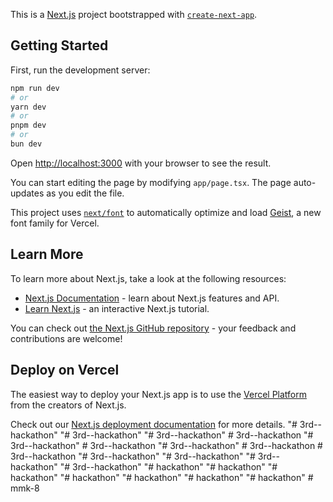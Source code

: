 This is a [Next.js](https://nextjs.org) project bootstrapped with [`create-next-app`](https://nextjs.org/docs/app/api-reference/cli/create-next-app).

## Getting Started

First, run the development server:

```bash
npm run dev
# or
yarn dev
# or
pnpm dev
# or
bun dev
```

Open [http://localhost:3000](http://localhost:3000) with your browser to see the result.

You can start editing the page by modifying `app/page.tsx`. The page auto-updates as you edit the file.

This project uses [`next/font`](https://nextjs.org/docs/app/building-your-application/optimizing/fonts) to automatically optimize and load [Geist](https://vercel.com/font), a new font family for Vercel.

## Learn More

To learn more about Next.js, take a look at the following resources:

- [Next.js Documentation](https://nextjs.org/docs) - learn about Next.js features and API.
- [Learn Next.js](https://nextjs.org/learn) - an interactive Next.js tutorial.

You can check out [the Next.js GitHub repository](https://github.com/vercel/next.js) - your feedback and contributions are welcome!

## Deploy on Vercel

The easiest way to deploy your Next.js app is to use the [Vercel Platform](https://vercel.com/new?utm_medium=default-template&filter=next.js&utm_source=create-next-app&utm_campaign=create-next-app-readme) from the creators of Next.js.

Check out our [Next.js deployment documentation](https://nextjs.org/docs/app/building-your-application/deploying) for more details.
"# 3rd--hackathon" 
"# 3rd--hackathon" 
"# 3rd--hackathon" 
#   3 r d - - h a c k a t h o n  
 "# 3rd--hackathon" 
#   3 r d - - h a c k a t h o n  
 "# 3rd--hackathon" 
#   3 r d - - h a c k a t h o n  
 #   3 r d - - h a c k a t h o n  
 "# 3rd--hackathon" 
"# 3rd--hackathon" 
"# 3rd--hackathon" 
"# 3rd--hackathon" 
"# hackathon" 
"# hackathon" 
"# hackathon" 
"# hackathon" 
"# hackathon" 
"# hackathon" 
"# hackathon" 
#   m m k - 8  
 